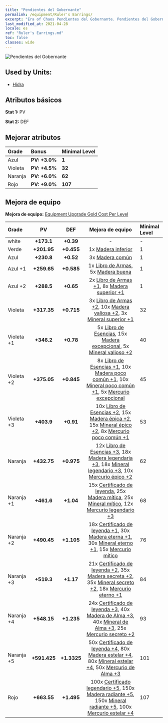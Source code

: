 ```yaml
---
title: "Pendientes del Gobernante"
permalink: /equipment/Ruler's Earrings/
excerpt: "Era of Chaos Pendientes del Gobernante. Pendientes del Gobernante"
last_modified_at: 2021-04-28
locale: es
ref: "Ruler's Earrings.md"
toc: false
classes: wide
---
```


  ![Pendientes del Gobernante](/images/e/e_8072.png)

## Used by Units:

* [Hidra](/es/units/Hydra/) 


## Atributos básicos
 **Stat 1:** PV

 **Stat 2:** DEF

## Mejorar atributos

  |     Grade    |   Bonus | Minimal Level | 
  |:-------------|:--------|:--------------| 
  | Azul | **PV: +3.0%** | **1** | 
  | Violeta | **PV: +4.5%** | **32** | 
  | Naranja | **PV: +6.0%** | **62** | 
  | Rojo | **PV: +9.0%** | **107** | 


## Mejora de equipo
 **Mejora de equipo:** [Equipment Upgrade Gold Cost Per Level](/equipment/EquipmentUpgradeCostPerLevel/) 

  |          Grade      | PV | DEF | Mejora de equipo | Minimal Level |
  |:--------------------|:---------:|:---------:|:----------------:|:--------------|
  | white | **+173.1** | **+0.39** | - | - |
  | Verde | **+201.95** | **+0.455** | 1x [Madera inferior](/ItemsES/mat_1/) | 1 |
  | Azul | **+230.8** | **+0.52** | 3x [Madera común](/ItemsES/mat_7/) | 1 |
  | Azul +1 | **+259.65** | **+0.585** | 1x [Libro de Armas](/ItemsES/mat_18/), 5x [Madera buena](/ItemsES/mat_13/) | 1 |
  | Azul +2 | **+288.5** | **+0.65** | 2x [Libro de Armas +1](/ItemsES/mat_25/), 8x [Madera superior +1](/ItemsES/mat_20/) | 1 |
  | Violeta | **+317.35** | **+0.715** | 3x [Libro de Armas +2](/ItemsES/mat_32/), 10x [Madera valiosa +2](/ItemsES/mat_27/), 3x [Mineral superior +1](/ItemsES/mat_19/) | 32 |
  | Violeta +1 | **+346.2** | **+0.78** | 5x [Libro de Esencias](/ItemsES/mat_39/), 15x [Madera excepcional](/ItemsES/mat_34/), 5x [Mineral valioso +2](/ItemsES/mat_26/) | 40 |
  | Violeta +2 | **+375.05** | **+0.845** | 8x [Libro de Esencias +1](/ItemsES/mat_46/), 10x [Madera poco común +1](/ItemsES/mat_41/), 10x [Mineral poco común +1](/ItemsES/mat_40/), 5x [Mercurio excepcional](/ItemsES/mat_35/) | 45 |
  | Violeta +3 | **+403.9** | **+0.91** | 10x [Libro de Esencias +2](/ItemsES/mat_53/), 15x [Madera épica +2](/ItemsES/mat_48/), 15x [Mineral épico +2](/ItemsES/mat_47/), 8x [Mercurio poco común +1](/ItemsES/mat_42/) | 53 |
  | Naranja | **+432.75** | **+0.975** | 12x [Libro de Esencias +3](/ItemsES/mat_60/), 18x [Madera legendaria +3](/ItemsES/mat_55/), 18x [Mineral legendario +3](/ItemsES/mat_54/), 10x [Mercurio épico +2](/ItemsES/mat_49/) | 62 |
  | Naranja +1 | **+461.6** | **+1.04** | 15x [Certificado de leyenda](/ItemsES/mat_67/), 25x [Madera mítica](/ItemsES/mat_62/), 25x [Mineral mítico](/ItemsES/mat_61/), 12x [Mercurio legendario +3](/ItemsES/mat_56/) | 68 |
  | Naranja +2 | **+490.45** | **+1.105** | 18x [Certificado de leyenda +1](/ItemsES/mat_74/), 30x [Madera eterna +1](/ItemsES/mat_69/), 30x [Mineral eterno +1](/ItemsES/mat_68/), 15x [Mercurio mítico](/ItemsES/mat_63/) | 76 |
  | Naranja +3 | **+519.3** | **+1.17** | 21x [Certificado de leyenda +2](/ItemsES/mat_81/), 35x [Madera secreta +2](/ItemsES/mat_76/), 35x [Mineral secreto +2](/ItemsES/mat_75/), 18x [Mercurio eterno +1](/ItemsES/mat_70/) | 84 |
  | Naranja +4 | **+548.15** | **+1.235** | 24x [Certificado de leyenda +3](/ItemsES/mat_88/), 40x [Madera de Alma +3](/ItemsES/mat_83/), 40x [Mineral de Alma +3](/ItemsES/mat_82/), 25x [Mercurio secreto +2](/ItemsES/mat_77/) | 93 |
  | Naranja +5 | **+591.425** | **+1.3325** | 50x [Certificado de leyenda +4](/ItemsES/mat_95/), 80x [Madera estelar +4](/ItemsES/mat_90/), 80x [Mineral estelar +4](/ItemsES/mat_89/), 50x [Mercurio de Alma +3](/ItemsES/mat_84/) | 101 |
  | Rojo | **+663.55** | **+1.495** | 100x [Certificado legendario +5](/ItemsES/mat_102/), 150x [Madera radiante +5](/ItemsES/mat_97/), 150x [Mineral radiante +5](/ItemsES/mat_96/), 100x [Mercurio estelar +4](/ItemsES/mat_91/) | 107 |

